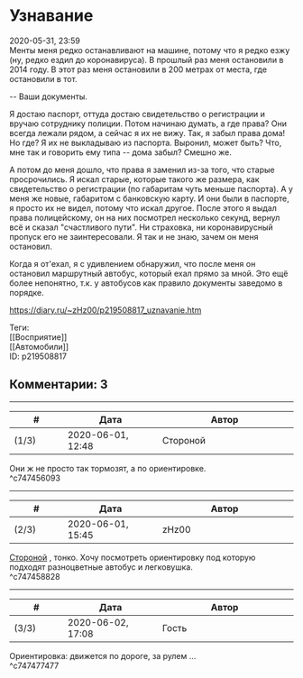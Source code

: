 Узнавание
=========

  
2020-05-31, 23:59  
 Менты меня редко останавливают на машине, потому что я редко езжу (ну, редко ездил до коронавируса). В прошлый раз меня остановили в 2014 году. В этот раз меня остановили в 200 метрах от места, где остановили в тот.   
   
 -- Ваши документы.   
   
 Я достаю паспорт, оттуда достаю свидетельство о регистрации и вручаю сотруднику полиции. Потом начинаю думать, а где права? Они всегда лежали рядом, а сейчас я их не вижу. Так, я забыл права дома! Но где? Я их не выкладываю из паспорта. Выронил, может быть? Что, мне так и говорить ему типа -- дома забыл? Смешно же.   
   
 А потом до меня дошло, что права я заменил из-за того, что старые просрочились. Я искал старые, которые такого же размера, как свидетельство о регистрации (по габаритам чуть меньше паспорта). А у меня же новые, габаритом с банковскую карту. И они были в паспорте, я просто их не видел, потому что искал другое. После этого я выдал права полицейскому, он на них посмотрел несколько секунд, вернул всё и сказал "счастливого пути". Ни страховка, ни коронавирусный пропуск его не заинтересовали. Я так и не знаю, зачем он меня остановил.   
   
 Когда я от'ехал, я с удивлением обнаружил, что после меня он остановил маршрутный автобус, который ехал прямо за мной. Это ещё более непонятно, т.к. у автобусов как правило документы заведомо в порядке.   
  
<https://diary.ru/~zHz00/p219508817_uznavanie.htm>  
  
Теги:  
[[Восприятие]]  
[[Автомобили]]  
ID: p219508817  


Комментарии: 3
--------------

  


---



|         #         |              Дата              |                     Автор                     |           ID           |
| --- | --- | --- | --- |
| (1/3) | 2020-06-01, 12:48 | Стороной | c747456093 |

  
 Они ж не просто так тормозят, а по ориентировке.   
 ^c747456093

---



|         #         |              Дата              |                     Автор                     |           ID           |
| --- | --- | --- | --- |
| (2/3) | 2020-06-01, 15:45 | zHz00 | c747458828 |

  
  [Стороной](http://1047.diary.ru "Сторона 1")  , тонко. Хочу посмотреть ориентировку под которую подходят разноцветные автобус и легковушка.   
 ^c747458828

---



|         #         |              Дата              |                     Автор                     |           ID           |
| --- | --- | --- | --- |
| (3/3) | 2020-06-02, 17:08 | Гость | c747477477 |

  
 Ориентировка: движется по дороге, за рулем ...   
 ^c747477477